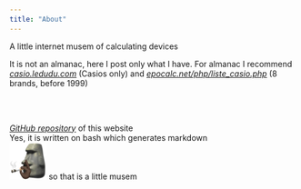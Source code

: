 ```yaml
---
title: "About"
---
```


A little internet musem of calculating devices

<div>It is not an almanac, here I post only what I have. For almanac I recommend <i><u><a href="https://casio.ledudu.com/pockets.asp?menu=1&lg=eng" target="_blank">casio.ledudu.com</a></u></i> (Casios only) and <i><u><a href="http://www.epocalc.net/php/liste_casio.php" target="_blank">epocalc.net/php/liste_casio.php</a></u></i> (8 brands, before 1999)</div>

<br/><br/>

<div><i><u><a href="https://github.com/light-and-ray/ProstoCalculatorsCollection" target="_blank">GitHub repository</a></u></i> of this website<br/>
Yes, it is written on bash which generates markdown<br/>
<img src="img/sticker_stone_is_smoking.webp" height=65> so that is a little musem</div>

